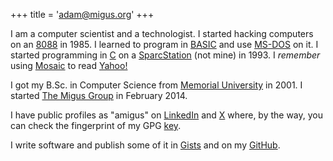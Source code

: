 +++
title = 'adam@migus.org'
+++

I am a computer scientist and a technologist.
I started hacking computers on an [8088](https://en.wikipedia.org/wiki/Intel_8088)
in 1985.
I learned to program in [BASIC](https://en.wikipedia.org/wiki/Microsoft_BASIC)
and use [MS-DOS](https://en.wikipedia.org/wiki/MS-DOS) on it.
I started programming in [C](https://en.wikipedia.org/wiki/C_(programming_language))
on a [SparcStation](https://en.wikipedia.org/wiki/SPARCstation)
(not mine) in 1993.
I _remember_ using [Mosaic](https://en.wikipedia.org/wiki/Mosaic_(web_browser))
to read [Yahoo!](https://www.yahoo.com/)

I got my B.Sc. in Computer Science from [Memorial University](https://mun.ca)
in 2001.
I started [The Migus Group](https://migusgroup.com)
in February 2014.

I have public profiles as "amigus" on
[LinkedIn](https://www.linkedin.com/in/amigus/)
and [X](https://x.com/amigus/)
where, by the way, you can check the fingerprint of my GPG
[key](/adam/public.asc).

I write software and publish some of it in [Gists](https://gist.github.com/amigus)
and on my [GitHub](https://github.com/amigus).
